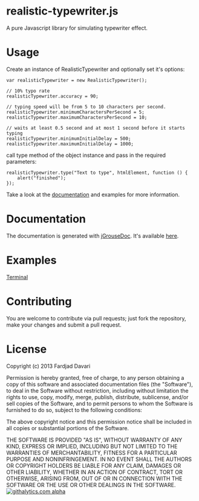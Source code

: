 # realistic-typewriter.js

A pure Javascript library for simulating typewriter effect.

# Usage

Create an instance of RealisticTypewriter and optionally set it's options:

    var realisticTypewriter = new RealisticTypewriter();
    
    // 10% typo rate
    realisticTypewriter.accuracy = 90; 
    
    // typing speed will be from 5 to 10 characters per second.
    realisticTypewriter.minimumCharactersPerSecond = 5;
    realisticTypewriter.maximumCharactersPerSecond = 10;
    
    // waits at least 0.5 second and at most 1 second before it starts typing
    realisticTypewriter.minimumInitialDelay = 500;
    realisticTypewriter.maximumInitialDelay = 1000;

call type method of the object instance and pass in the required parameters:

    realisticTypewriter.type("Text to type", htmlElement, function () {
        alert("finished");
    });

Take a look at the [documentation](http://fardjad.github.com/realistic-typewriter.js/docs/) and examples for more information.

# Documentation

The documentation is generated with [jGrouseDoc](http://code.google.com/p/jgrousedoc/). It's available [here](http://fardjad.github.com/realistic-typewriter.js/docs/).

# Examples

[Terminal](http://fardjad.github.com/realistic-typewriter.js/examples/terminal/terminal.html)

# Contributing

You are welcome to contribute via pull requests; just fork the repository, make your changes and submit a pull request.

# License

Copyright (c) 2013 Fardjad Davari

Permission is hereby granted, free of charge, to any person obtaining a copy
of this software and associated documentation files (the "Software"), to deal
in the Software without restriction, including without limitation the rights
to use, copy, modify, merge, publish, distribute, sublicense, and/or sell
copies of the Software, and to permit persons to whom the Software is
furnished to do so, subject to the following conditions:

The above copyright notice and this permission notice shall be included in all
copies or substantial portions of the Software.

THE SOFTWARE IS PROVIDED "AS IS", WITHOUT WARRANTY OF ANY KIND, EXPRESS OR
IMPLIED, INCLUDING BUT NOT LIMITED TO THE WARRANTIES OF MERCHANTABILITY,
FITNESS FOR A PARTICULAR PURPOSE AND NONINFRINGEMENT. IN NO EVENT SHALL THE
AUTHORS OR COPYRIGHT HOLDERS BE LIABLE FOR ANY CLAIM, DAMAGES OR OTHER
LIABILITY, WHETHER IN AN ACTION OF CONTRACT, TORT OR OTHERWISE, ARISING FROM,
OUT OF OR IN CONNECTION WITH THE SOFTWARE OR THE USE OR OTHER DEALINGS IN THE
SOFTWARE.
[![githalytics.com alpha](https://cruel-carlota.pagodabox.com/ee03f2d8dd49590715d35dc0fd916fc3 "githalytics.com")](http://githalytics.com/fardjad/realistic-typewriter.js)
